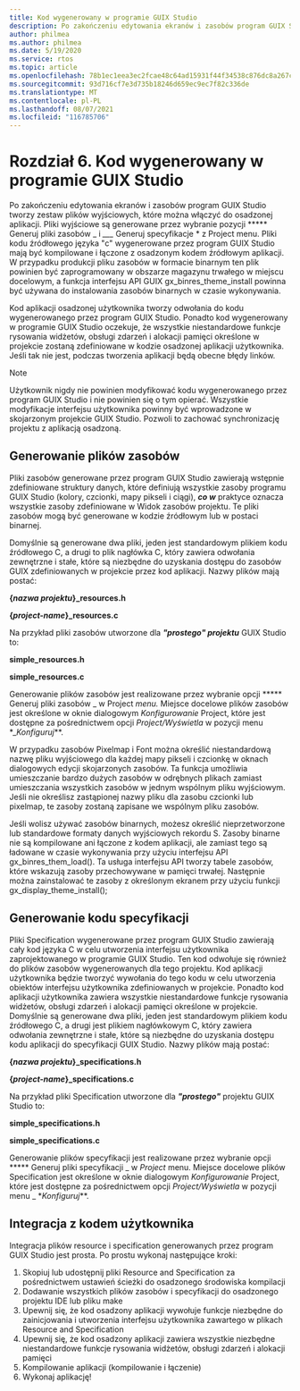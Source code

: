```yaml
---
title: Kod wygenerowany w programie GUIX Studio
description: Po zakończeniu edytowania ekranów i zasobów program GUIX Studio tworzy zestaw plików wyjściowych, które można włączyć do osadzonej aplikacji.
author: philmea
ms.author: philmea
ms.date: 5/19/2020
ms.service: rtos
ms.topic: article
ms.openlocfilehash: 78b1ec1eea3ec2fcae48c64ad15931f44f34538c876dc8a267c2b1a84234320a
ms.sourcegitcommit: 93d716cf7e3d735b18246d659ec9ec7f82c336de
ms.translationtype: MT
ms.contentlocale: pl-PL
ms.lasthandoff: 08/07/2021
ms.locfileid: "116785706"
---
```

# <a name="chapter-6-guix-studio-generated-code"></a>Rozdział 6. Kod wygenerowany w programie GUIX Studio

Po zakończeniu edytowania ekranów i zasobów program GUIX Studio tworzy zestaw plików wyjściowych, które można włączyć do osadzonej aplikacji. Pliki wyjściowe są generowane przez wybranie pozycji ***** Generuj pliki zasobów _ i *___* Generuj specyfikacje * z Project menu. Pliki kodu źródłowego języka "c" wygenerowane przez program GUIX Studio mają być kompilowane i łączone z osadzonym kodem źródłowym aplikacji. W przypadku produkcji pliku zasobów w formacie binarnym ten plik powinien być zaprogramowany w obszarze magazynu trwałego w miejscu docelowym, a funkcja interfejsu API GUIX gx_binres_theme_install powinna być używana do instalowania zasobów binarnych w czasie wykonywania.

Kod aplikacji osadzonej użytkownika tworzy odwołania do kodu wygenerowanego przez program GUIX Studio. Ponadto kod wygenerowany w programie GUIX Studio oczekuje, że wszystkie niestandardowe funkcje rysowania widżetów, obsługi zdarzeń i alokacji pamięci określone w projekcie zostaną zdefiniowane w kodzie osadzonej aplikacji użytkownika. Jeśli tak nie jest, podczas tworzenia aplikacji będą obecne błędy linków.

> [!NOTE]
> Użytkownik nigdy nie powinien modyfikować kodu wygenerowanego przez program GUIX Studio i nie powinien się o tym opierać. Wszystkie modyfikacje interfejsu użytkownika powinny być wprowadzone w skojarzonym projekcie GUIX Studio. Pozwoli to zachować synchronizację projektu z aplikacją osadzoną.

## <a name="generating-resource-files"></a>Generowanie plików zasobów

Pliki zasobów generowane przez program GUIX Studio zawierają wstępnie zdefiniowane struktury danych, które definiują wszystkie zasoby programu GUIX Studio (kolory, czcionki, mapy pikseli i ciągi), ***co w*** praktyce oznacza wszystkie zasoby zdefiniowane w Widok zasobów projektu. Te pliki zasobów mogą być generowane w kodzie źródłowym lub w postaci binarnej.

Domyślnie są generowane dwa pliki, jeden jest standardowym plikiem kodu źródłowego C, a drugi to plik nagłówka C, który zawiera odwołania zewnętrzne i stałe, które są niezbędne do uzyskania dostępu do zasobów GUIX zdefiniowanych w projekcie przez kod aplikacji. Nazwy plików mają postać:

**{*nazwa projektu*}_resources.h**

**{*project-name*}_resources.c**

Na przykład pliki zasobów utworzone dla ***"prostego" projektu*** GUIX Studio to:

**simple_resources.h**

**simple_resources.c**

Generowanie plików zasobów jest realizowane przez wybranie opcji ***** Generuj pliki zasobów _ w Project _*_menu._*_ Miejsce docelowe plików zasobów jest określone w oknie dialogowym _*_Konfigurowanie_*_ Project, które jest dostępne za pośrednictwem opcji _*_Project/Wyświetla_*_ w pozycji menu *__Konfiguruj_**.

W przypadku zasobów Pixelmap i Font można określić niestandardową nazwę pliku wyjściowego dla każdej mapy pikseli i czcionkę w oknach dialogowych edycji skojarzonych zasobów. Ta funkcja umożliwia umieszczanie bardzo dużych zasobów w odrębnych plikach zamiast umieszczania wszystkich zasobów w jednym wspólnym pliku wyjściowym. Jeśli nie określisz zastąpionej nazwy pliku dla zasobu czcionki lub pixelmap, te zasoby zostaną zapisane we wspólnym pliku zasobów.

Jeśli wolisz używać zasobów binarnych, możesz określić nieprzetworzone lub standardowe formaty danych wyjściowych rekordu S. Zasoby binarne nie są kompilowane ani łączone z kodem aplikacji, ale zamiast tego są ładowane w czasie wykonywania przy użyciu interfejsu API gx_binres_them_load(). Ta usługa interfejsu API tworzy tabele zasobów, które wskazują zasoby przechowywane w pamięci trwałej. Następnie można zainstalować te zasoby z określonym ekranem przy użyciu funkcji gx_display_theme_install();

## <a name="generating-specification-code"></a>Generowanie kodu specyfikacji

Pliki Specification wygenerowane przez program GUIX Studio zawierają cały kod języka C w celu utworzenia interfejsu użytkownika zaprojektowanego w programie GUIX Studio. Ten kod odwołuje się również do plików zasobów wygenerowanych dla tego projektu. Kod aplikacji użytkownika będzie tworzyć wywołania do tego kodu w celu utworzenia obiektów interfejsu użytkownika zdefiniowanych w projekcie. Ponadto kod aplikacji użytkownika zawiera wszystkie niestandardowe funkcje rysowania widżetów, obsługi zdarzeń i alokacji pamięci określone w projekcie. Domyślnie są generowane dwa pliki, jeden jest standardowym plikiem kodu źródłowego C, a drugi jest plikiem nagłówkowym C, który zawiera odwołania zewnętrzne i stałe, które są niezbędne do uzyskania dostępu kodu aplikacji do specyfikacji GUIX Studio. Nazwy plików mają postać:

**{*nazwa projektu*}_specifications.h**

**{*project-name*}_specifications.c**

Na przykład pliki Specification utworzone dla ***"prostego"*** projektu GUIX Studio to:

**simple_specifications.h**

**simple_specifications.c**

Generowanie plików specyfikacji jest realizowane przez wybranie opcji ***** Generuj pliki specyfikacji _ w _*_Project_*_ menu. Miejsce docelowe plików Specification jest określone w oknie dialogowym _*_Konfigurowanie_*_ Project, które jest dostępne za pośrednictwem opcji _*_Project/Wyświetla_*_ w pozycji menu _ *_Konfiguruj_**.

## <a name="integrating-with-user-code"></a>Integracja z kodem użytkownika

Integracja plików resource i specification generowanych przez program GUIX Studio jest prosta. Po prostu wykonaj następujące kroki:

1. Skopiuj lub udostępnij pliki Resource and Specification za pośrednictwem ustawień ścieżki do osadzonego środowiska kompilacji
2. Dodawanie wszystkich plików zasobów i specyfikacji do osadzonego projektu IDE lub pliku make
3. Upewnij się, że kod osadzony aplikacji wywołuje funkcje niezbędne do zainicjowania i utworzenia interfejsu użytkownika zawartego w plikach Resource and Specification
4. Upewnij się, że kod osadzony aplikacji zawiera wszystkie niezbędne niestandardowe funkcje rysowania widżetów, obsługi zdarzeń i alokacji pamięci
5. Kompilowanie aplikacji (kompilowanie i łączenie)
6. Wykonaj aplikację!